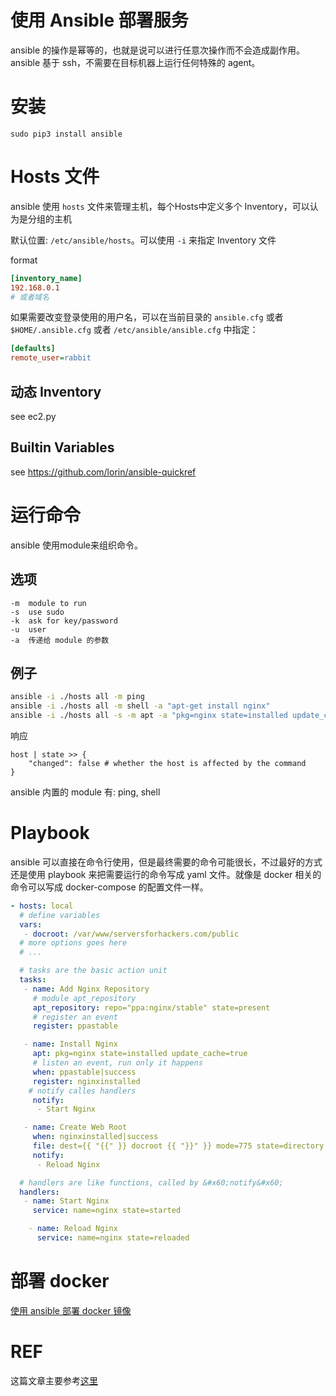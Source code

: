 # 使用 Ansible 部署服务

<!--
ID: 5970c396-3db9-4d81-aa7d-fec411c32b1b
Status: publish
Date: 2018-06-18T03:16:00
Modified: 2020-05-16T11:26:40
wp_id: 615
-->

ansible 的操作是幂等的，也就是说可以进行任意次操作而不会造成副作用。ansible 基于 ssh，不需要在目标机器上运行任何特殊的 agent。

# 安装

```
sudo pip3 install ansible
```

# Hosts 文件

ansible 使用 `hosts` 文件来管理主机，每个Hosts中定义多个 Inventory，可以认为是分组的主机

默认位置: `/etc/ansible/hosts`。可以使用 `-i` 来指定 Inventory 文件

format

```ini
[inventory_name]
192.168.0.1
# 或者域名
```

如果需要改变登录使用的用户名，可以在当前目录的 `ansible.cfg` 或者 `$HOME/.ansible.cfg` 或者 `/etc/ansible/ansible.cfg` 中指定：

```ini
[defaults]
remote_user=rabbit
```

## 动态 Inventory

see ec2.py

## Builtin Variables

see https://github.com/lorin/ansible-quickref


# 运行命令

ansible 使用module来组织命令。

## 选项

```
-m	module to run
-s	use sudo
-k	ask for key/password
-u 	user
-a	传递给 module 的参数
```

## 例子

```bash
ansible -i ./hosts all -m ping 
ansible -i ./hosts all -m shell -a "apt-get install nginx"
ansible -i ./hosts all -s -m apt -a "pkg=nginx state=installed update_cache=true"
```

响应

```
host | state >> {
    "changed": false # whether the host is affected by the command
}
```

ansible 内置的 module 有: ping, shell


# Playbook

ansible 可以直接在命令行使用，但是最终需要的命令可能很长，不过最好的方式还是使用 playbook 来把需要运行的命令写成 yaml 文件。就像是 docker 相关的命令可以写成 docker-compose 的配置文件一样。

```yaml
- hosts: local
  # define variables
  vars:
   - docroot: /var/www/serversforhackers.com/public
  # more options goes here
  # ...

  # tasks are the basic action unit
  tasks:
   - name: Add Nginx Repository
     # module apt_repository
     apt_repository: repo="ppa:nginx/stable" state=present
     # register an event
     register: ppastable

   - name: Install Nginx
     apt: pkg=nginx state=installed update_cache=true
     # listen an event, run only it happens
     when: ppastable|success
     register: nginxinstalled
    # notify calles handlers
     notify:
      - Start Nginx

   - name: Create Web Root
     when: nginxinstalled|success
     file: dest={{ "{{" }} docroot {{ "}}" }} mode=775 state=directory owner=www-data group=www-data
     notify:
      - Reload Nginx

  # handlers are like functions, called by &#x60;notify&#x60;
  handlers:
   - name: Start Nginx
     service: name=nginx state=started

    - name: Reload Nginx
      service: name=nginx state=reloaded
```

# 部署 docker

[使用 ansible 部署 docker 镜像](http://yifei.me/note/569)

# REF

这篇文章主要参考[这里](https://serversforhackers.com/c/an-ansible2-tutorial)